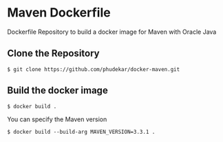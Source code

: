 Maven Dockerfile
====

Dockerfile Repository to build a docker image for Maven with Oracle Java

## Clone the Repository

`$ git clone https://github.com/phudekar/docker-maven.git`

## Build the docker image

`$ docker build .`

You can specify the Maven version

`$ docker build --build-arg MAVEN_VERSION=3.3.1 .`
